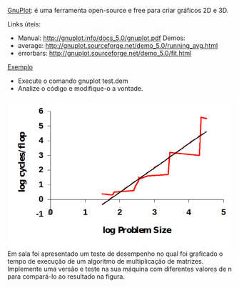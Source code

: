 [GnuPlot](http://gnuplot.info/): é uma ferramenta open-source e free para criar gráficos 2D e 3D. 

Links úteis:
- Manual: http://gnuplot.info/docs_5.0/gnuplot.pdf
Demos: 
- average: http://gnuplot.sourceforge.net/demo_5.0/running_avg.html
- errorbars: http://gnuplot.sourceforge.net/demo_5.0/fit.html

[Exemplo](./test.dem) 
- Execute o comando gnuplot test.dem
- Analize o código e modifique-o a vontade.

![Exercício](./MatMult.png) 
Em sala foi apresentado um teste de desempenho no qual foi graficado o tempo de execução de um algoritmo de multiplicação de matrizes. Implemente uma versão e teste na sua máquina com diferentes valores de n para compará-lo ao resultado na figura.
